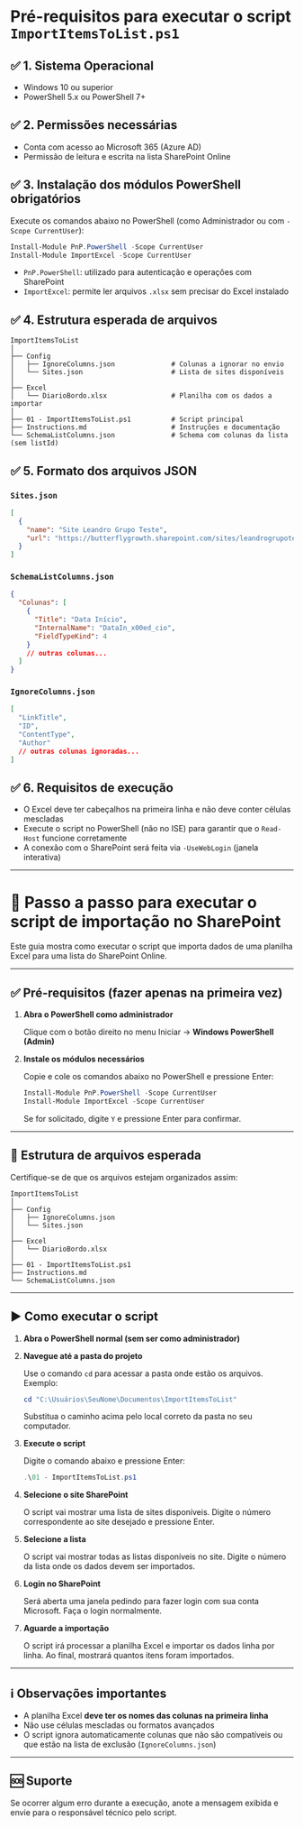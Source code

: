 # Pré-requisitos para executar o script `ImportItemsToList.ps1`

## ✅ 1. Sistema Operacional
- Windows 10 ou superior
- PowerShell 5.x ou PowerShell 7+

## ✅ 2. Permissões necessárias
- Conta com acesso ao Microsoft 365 (Azure AD)
- Permissão de leitura e escrita na lista SharePoint Online

## ✅ 3. Instalação dos módulos PowerShell obrigatórios

Execute os comandos abaixo no PowerShell (como Administrador ou com `-Scope CurrentUser`):

```powershell
Install-Module PnP.PowerShell -Scope CurrentUser
Install-Module ImportExcel -Scope CurrentUser
```

- `PnP.PowerShell`: utilizado para autenticação e operações com SharePoint
- `ImportExcel`: permite ler arquivos `.xlsx` sem precisar do Excel instalado

## ✅ 4. Estrutura esperada de arquivos

```plaintext
ImportItemsToList
│
├── Config
│   ├── IgnoreColumns.json              # Colunas a ignorar no envio
│   └── Sites.json                      # Lista de sites disponíveis
│
├── Excel
│   └── DiarioBordo.xlsx                # Planilha com os dados a importar
│
├── 01 - ImportItemsToList.ps1          # Script principal
├── Instructions.md                     # Instruções e documentação
└── SchemaListColumns.json              # Schema com colunas da lista (sem listId)
```

## ✅ 5. Formato dos arquivos JSON

### `Sites.json`

```json
[
  {
    "name": "Site Leandro Grupo Teste",
    "url": "https://butterflygrowth.sharepoint.com/sites/leandrogrupoteste"
  }
]
```

### `SchemaListColumns.json`

```json
{
  "Colunas": [
    {
      "Title": "Data Início",
      "InternalName": "DataIn_x00ed_cio",
      "FieldTypeKind": 4
    }
    // outras colunas...
  ]
}
```

### `IgnoreColumns.json`

```json
[
  "LinkTitle",
  "ID",
  "ContentType",
  "Author"
  // outras colunas ignoradas...
]
```

## ✅ 6. Requisitos de execução

- O Excel deve ter cabeçalhos na primeira linha e não deve conter células mescladas
- Execute o script no PowerShell (não no ISE) para garantir que o `Read-Host` funcione corretamente
- A conexão com o SharePoint será feita via `-UseWebLogin` (janela interativa)

---
# 📝 Passo a passo para executar o script de importação no SharePoint

Este guia mostra como executar o script que importa dados de uma planilha Excel para uma lista do SharePoint Online.

---

## ✅ Pré-requisitos (fazer apenas na primeira vez)

1. **Abra o PowerShell como administrador**

   Clique com o botão direito no menu Iniciar → **Windows PowerShell (Admin)**

2. **Instale os módulos necessários**

   Copie e cole os comandos abaixo no PowerShell e pressione Enter:

   ```powershell
   Install-Module PnP.PowerShell -Scope CurrentUser
   Install-Module ImportExcel -Scope CurrentUser
   ```

   Se for solicitado, digite `Y` e pressione Enter para confirmar.

---

## 📁 Estrutura de arquivos esperada

Certifique-se de que os arquivos estejam organizados assim:

```
ImportItemsToList
│
├── Config
│   ├── IgnoreColumns.json
│   └── Sites.json
│
├── Excel
│   └── DiarioBordo.xlsx
│
├── 01 - ImportItemsToList.ps1
├── Instructions.md
└── SchemaListColumns.json
```

---

## ▶️ Como executar o script

1. **Abra o PowerShell normal (sem ser como administrador)**

2. **Navegue até a pasta do projeto**

   Use o comando `cd` para acessar a pasta onde estão os arquivos. Exemplo:

   ```powershell
   cd "C:\Usuários\SeuNome\Documentos\ImportItemsToList"
   ```

   Substitua o caminho acima pelo local correto da pasta no seu computador.

3. **Execute o script**

   Digite o comando abaixo e pressione Enter:

   ```powershell
   .\01 - ImportItemsToList.ps1
   ```

4. **Selecione o site SharePoint**

   O script vai mostrar uma lista de sites disponíveis. Digite o número correspondente ao site desejado e pressione Enter.

5. **Selecione a lista**

   O script vai mostrar todas as listas disponíveis no site. Digite o número da lista onde os dados devem ser importados.

6. **Login no SharePoint**

   Será aberta uma janela pedindo para fazer login com sua conta Microsoft. Faça o login normalmente.

7. **Aguarde a importação**

   O script irá processar a planilha Excel e importar os dados linha por linha. Ao final, mostrará quantos itens foram importados.

---

## ℹ️ Observações importantes

- A planilha Excel **deve ter os nomes das colunas na primeira linha**
- Não use células mescladas ou formatos avançados
- O script ignora automaticamente colunas que não são compatíveis ou que estão na lista de exclusão (`IgnoreColumns.json`)

---

## 🆘 Suporte

Se ocorrer algum erro durante a execução, anote a mensagem exibida e envie para o responsável técnico pelo script.

